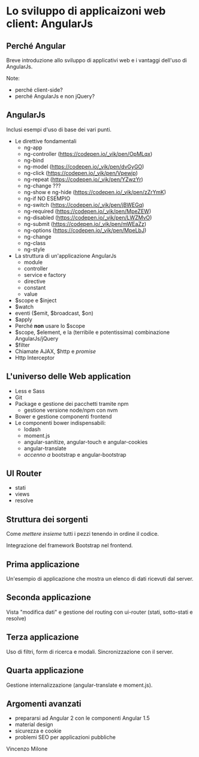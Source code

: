 # Lo sviluppo di applicaizoni web client: AngularJs

## Perché Angular

Breve introduzione allo sviluppo di applicativi web e i vantaggi dell'uso di AngularJs.

Note:
* perché client-side?
* perché AngularJs e non jQuery?

## AngularJs

Inclusi esempi d'uso di base dei vari punti.

* Le direttive fondamentali
    - ng-app
    - ng-controller (https://codepen.io/_vik/pen/OpMLqx)
    - ng-bind
    - ng-model (https://codepen.io/_vik/pen/dvGyGO)
    - ng-click (https://codepen.io/_vik/pen/Vpewjp)
    - ng-repeat (https://codepen.io/_vik/pen/YZwzYr)
    - ng-change ???
    - ng-show e ng-hide (https://codepen.io/_vik/pen/zZrYmK)
    - ng-if NO ESEMPIO
    - ng-switch (https://codepen.io/_vik/pen/jBWEGq)
    - ng-required (https://codepen.io/_vik/pen/MpeZEW)
    - ng-disabled (https://codepen.io/_vik/pen/LWZMvO)
    - ng-submit (https://codepen.io/_vik/pen/mWEaZz)
    - ng-options (https://codepen.io/_vik/pen/MpeLbJ)
    - ng-change 
    - ng-class
    - ng-style    
* La struttura di un'applicazione AngularJs
    - module
    - controller
    - service e factory
    - directive
    - constant
    - value
* $scope e $inject
* $watch
* eventi ($emit, $broadcast, $on)
* $apply
* Perché **non** usare lo $scope
* $scope, $element, e la (terribile e potentissima) combinazione AngularJs/jQuery
* $filter
* Chiamate AJAX, $http e *promise*
* Http Interceptor

## L'universo delle Web application

* Less e Sass
* Git
* Package e gestione dei pacchetti tramite npm
    - gestione versione node/npm con nvm
* Bower e gestione componenti frontend
* Le componenti bower indispensabili:
    - lodash
    - moment.js
    - angular-sanitize, angular-touch e angular-cookies
    - angular-translate
    - *accenno a* bootstrap e angular-bootstrap   

## UI Router

* stati
* views
* resolve

## Struttura dei sorgenti

Come *mettere insieme* tutti i pezzi tenendo in ordine il codice.

Integrazione del framework Bootstrap nel frontend.

## Prima applicazione

Un'esempio di applicazione che mostra un elenco di dati ricevuti dal server.

## Seconda applicazione

Vista "modifica dati" e gestione del routing con ui-router (stati, sotto-stati e resolve)

## Terza applicazione

Uso di filtri, form di ricerca e modali. Sincronizzazione con il server.

## Quarta applicazione

Gestione internalizzazione (angular-translate e moment.js).

## Argomenti avanzati

* prepararsi ad Angular 2 con le componenti Angular 1.5
* material design
* sicurezza e cookie
* problemi SEO per applicazioni pubbliche

Vincenzo Milone
